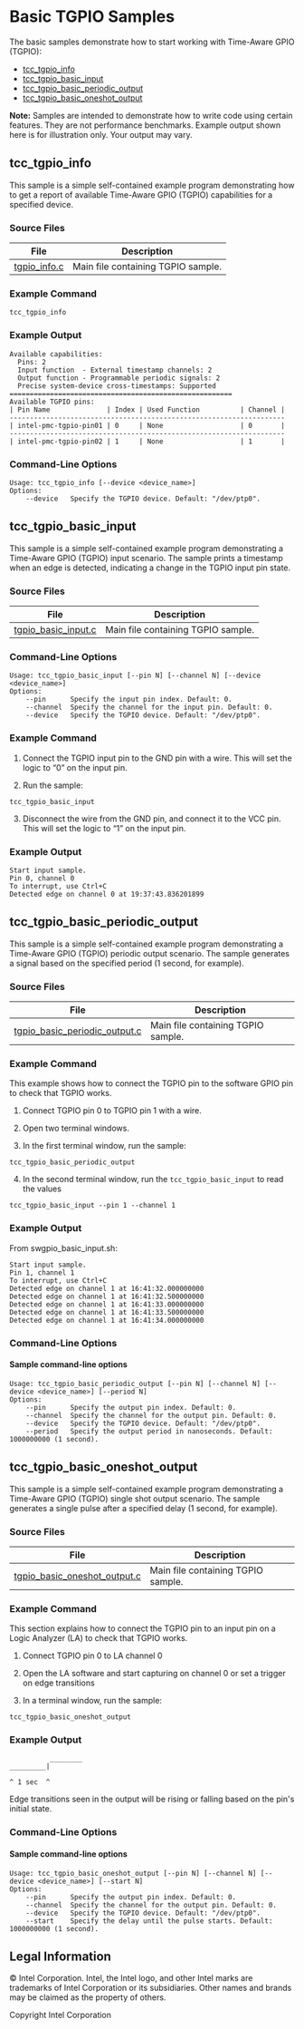 # Basic TGPIO Samples

The basic samples demonstrate how to start working with Time-Aware GPIO (TGPIO):
- [tcc_tgpio_info](#tcc_tgpio_info)
- [tcc_tgpio_basic_input](#tcc_tgpio_basic_input)
- [tcc_tgpio_basic_periodic_output](#tcc_tgpio_basic_periodic_output)
- [tcc_tgpio_basic_oneshot_output](#tcc_tgpio_basic_oneshot_output)

**Note:** Samples are intended to demonstrate how to write code using certain 
features. They are not performance benchmarks. Example output shown here is for 
illustration only. Your output may vary.



## tcc_tgpio_info
This sample is a simple self-contained example program demonstrating how to get
a report of available Time-Aware GPIO (TGPIO) capabilities for a specified 
device.

### Source Files

 File | Description
 ---- | -----------
 [tgpio_info.c](src/tgpio_info.c)| Main file containing TGPIO sample.


### Example Command
```
tcc_tgpio_info
```

### Example Output
```
Available capabilities:
  Pins: 2
  Input function  - External timestamp channels: 2
  Output function - Programmable periodic signals: 2
  Precise system-device cross-timestamps: Supported
=======================================================
Available TGPIO pins:
| Pin Name              | Index | Used Function          | Channel |
--------------------------------------------------------------------
| intel-pmc-tgpio-pin01 | 0     | None                   | 0       |
--------------------------------------------------------------------
| intel-pmc-tgpio-pin02 | 1     | None                   | 1       |
```

### Command-Line Options
```
Usage: tcc_tgpio_info [--device <device_name>]
Options:
    --device   Specify the TGPIO device. Default: "/dev/ptp0".
```

## tcc_tgpio_basic_input
This sample is a simple self-contained example program demonstrating a Time-Aware 
GPIO (TGPIO) input scenario. The sample prints a timestamp when an edge is detected,
indicating a change in the TGPIO input pin state.

### Source Files

 File | Description
 ---- | -----------
 [tgpio_basic_input.c](src/tgpio_basic_input.c)| Main file containing TGPIO sample.

### Command-Line Options
```
Usage: tcc_tgpio_basic_input [--pin N] [--channel N] [--device <device_name>]
Options:
    --pin      Specify the input pin index. Default: 0.
    --channel  Specify the channel for the input pin. Default: 0.
    --device   Specify the TGPIO device. Default: "/dev/ptp0".
```

### Example Command

1. Connect the TGPIO input pin to the GND pin with a wire. This will set the logic to “0” on the input pin.

2. Run the sample:
```
tcc_tgpio_basic_input
```

3. Disconnect the wire from the GND pin, and connect it to the VCC pin. This will set the logic to “1” on the input pin.

### Example Output
```
Start input sample.
Pin 0, channel 0
To interrupt, use Ctrl+C
Detected edge on channel 0 at 19:37:43.836201899
```

## tcc_tgpio_basic_periodic_output
This sample is a simple self-contained example program demonstrating a Time-Aware
GPIO (TGPIO) periodic output scenario. The sample generates a signal based on
the specified period (1 second, for example).

### Source Files

 File | Description
 ---- | -----------
 [tgpio_basic_periodic_output.c](src/tgpio_basic_periodic_output.c)| Main file containing TGPIO sample.

### Example Command
This example shows how to connect the TGPIO pin to the software GPIO pin to check that TGPIO works.

1. Connect TGPIO pin 0 to TGPIO pin 1 with a wire.

2. Open two terminal windows.

3. In the first terminal window, run the sample: 
```
tcc_tgpio_basic_periodic_output
```

4. In the second terminal window, run the `tcc_tgpio_basic_input` to read the values
```
tcc_tgpio_basic_input --pin 1 --channel 1
```

### Example Output
From swgpio_basic_input.sh:
```
Start input sample.
Pin 1, channel 1
To interrupt, use Ctrl+C
Detected edge on channel 1 at 16:41:32.000000000
Detected edge on channel 1 at 16:41:32.500000000
Detected edge on channel 1 at 16:41:33.000000000
Detected edge on channel 1 at 16:41:33.500000000
Detected edge on channel 1 at 16:41:34.000000000
```

### Command-Line Options
#### Sample command-line options
```
Usage: tcc_tgpio_basic_periodic_output [--pin N] [--channel N] [--device <device_name>] [--period N]
Options:
    --pin      Specify the output pin index. Default: 0.
    --channel  Specify the channel for the output pin. Default: 0.
    --device   Specify the TGPIO device. Default: "/dev/ptp0".
    --period   Specify the output period in nanoseconds. Default: 1000000000 (1 second).
```

## tcc_tgpio_basic_oneshot_output
This sample is a simple self-contained example program demonstrating a Time-Aware
GPIO (TGPIO) single shot output scenario. The sample generates a single pulse after
a specified delay (1 second, for example).

### Source Files

 File | Description
 ---- | -----------
 [tgpio_basic_oneshot_output.c](src/tgpio_basic_oneshot_output.c)| Main file containing TGPIO sample.

### Example Command
This section explains how to connect the TGPIO pin to an input pin on a Logic Analyzer (LA) to check that TGPIO works.

1. Connect TGPIO pin 0 to LA channel 0

2. Open the LA software and start capturing on channel 0 or set a trigger on edge transitions

3. In a terminal window, run the sample: 
```
tcc_tgpio_basic_oneshot_output
```

### Example Output

```
          ________
_________|  

^ 1 sec  ^
```

Edge transitions seen in the output will be rising or falling based on the pin's initial state.

### Command-Line Options
#### Sample command-line options
```
Usage: tcc_tgpio_basic_oneshot_output [--pin N] [--channel N] [--device <device_name>] [--start N]
Options:
    --pin      Specify the output pin index. Default: 0.
    --channel  Specify the channel for the output pin. Default: 0.
    --device   Specify the TGPIO device. Default: "/dev/ptp0".
    --start    Specify the delay until the pulse starts. Default: 1000000000 (1 second).
```

## Legal Information

© Intel Corporation​. Intel, the Intel logo, and other Intel marks are trademarks of Intel Corporation or its subsidiaries. Other names and brands may be claimed as the property of others.

Copyright Intel Corporation
 
